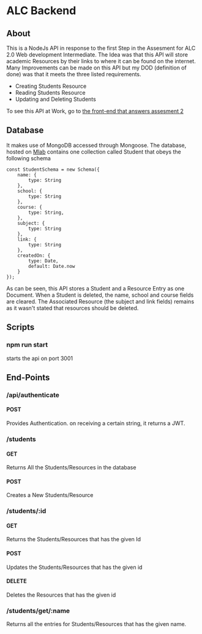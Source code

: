 # ALC Backend

## About

This is a NodeJs API in response to the first Step in the Assesment for ALC 2.0 Web development Intermediate.
The Idea was that this API will store academic Resources by their links to where it can be found on the internet.
Many Improvements can be made on this API but my DOD (definition of done) was that it meets the three listed requirements.
  - Creating Students Resource
  - Reading Students Resource
  - Updating and Deleting Students

To see this API at Work, go to [the front-end that answers assesment 2](http://myalcsrc.surge.sh) 


## Database

It makes use of MongoDB accessed through Mongoose. The database, hosted on [Mlab](https://mlab.com) contains one collection called Student that obeys the following schema

```
const StudentSchema = new Schema({
    name: {
        type: String
    },
    school: {
        type: String
    },
    course: {
        type: String,
    },
    subject: {
        type: String
    },
    link: {
        type: String
    },
    createdOn: {
        type: Date,
        default: Date.now
    }
});
```
As can be seen, this API stores a Student and a Resource Entry as one Document. When a Student is deleted, the name, school and course fields are cleared. The Associated Resource (the subject and link fields) remains as it wasn't stated that resources should be deleted.
 

## Scripts

### npm run start

starts the api on port 3001

## End-Points

### /api/authenticate

#### POST

Provides Authentication. on receiving a certain string, it returns a JWT.

### /students
#### GET
Returns All the Students/Resources in the database

#### POST 
Creates a New Students/Resource

### /students/:id

#### GET

Returns the Students/Resources that has the given Id

#### POST

Updates the Students/Resources that has the given id

#### DELETE

Deletes the Resources that has the given id

### /students/get/:name 

Returns all the entries for Students/Resources that has the given name.





